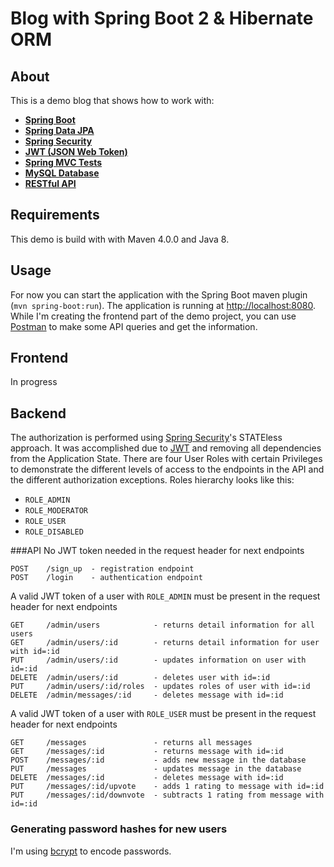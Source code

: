 # Blog with Spring Boot 2 & Hibernate ORM

## About
This is a demo blog that shows how to work with:
* **[Spring Boot](https://spring.io/projects/spring-boot)**
* **[Spring Data JPA](https://spring.io/projects/spring-data-jpa)**
* **[Spring Security](https://spring.io/projects/spring-security)**
* **[JWT (JSON Web Token)](https://jwt.io)**
* **[Spring MVC Tests](https://spring.io/guides/gs/testing-web/)**
* **[MySQL Database](https://www.mysql.com)**
* **[RESTful API](https://restfulapi.net)**

## Requirements
This demo is build with with Maven 4.0.0 and Java 8.

## Usage
For now you can start the application with the Spring Boot maven plugin (`mvn spring-boot:run`). The application is
running at [http://localhost:8080](http://localhost:8080).
While I'm creating the frontend part of the demo project, you can use [Postman](https://www.postman.com) to make some API queries and get the information.

## Frontend
In progress

## Backend
The authorization is performed using [Spring Security](https://spring.io/projects/spring-security)'s STATEless approach. It was accomplished due to [JWT](https://jwt.io) and removing all dependencies from the Application State.
There are four User Roles with certain Privileges to demonstrate the different levels of access to the endpoints in the API and the different authorization exceptions. Roles hierarchy looks like this: 
* `ROLE_ADMIN`
* `ROLE_MODERATOR`
* `ROLE_USER`
* `ROLE_DISABLED`

###API
No JWT token needed in the request header for next endpoints
```
POST    /sign_up  - registration endpoint
POST    /login    - authentication endpoint
```
A valid JWT token of a user with `ROLE_ADMIN` must be present in the request header for next endpoints
```
GET     /admin/users            - returns detail information for all users
GET     /admin/users/:id        - returns detail information for user with id=:id
PUT     /admin/users/:id        - updates information on user with id=:id
DELETE  /admin/users/:id        - deletes user with id=:id
PUT     /admin/users/:id/roles  - updates roles of user with id=:id
DELETE  /admin/messages/:id     - deletes message with id=:id 
```
A valid JWT token of a user with `ROLE_USER` must be present in the request header for next endpoints
```
GET     /messages               - returns all messages
GET     /messages/:id           - returns message with id=:id
POST    /messages/:id           - adds new message in the database
PUT     /messages               - updates message in the database
DELETE  /messages/:id           - deletes message with id=:id
PUT     /messages/:id/upvote    - adds 1 rating to message with id=:id
PUT     /messages/:id/downvote  - subtracts 1 rating from message with id=:id 
```

### Generating password hashes for new users

I'm using [bcrypt](https://en.wikipedia.org/wiki/Bcrypt) to encode passwords.